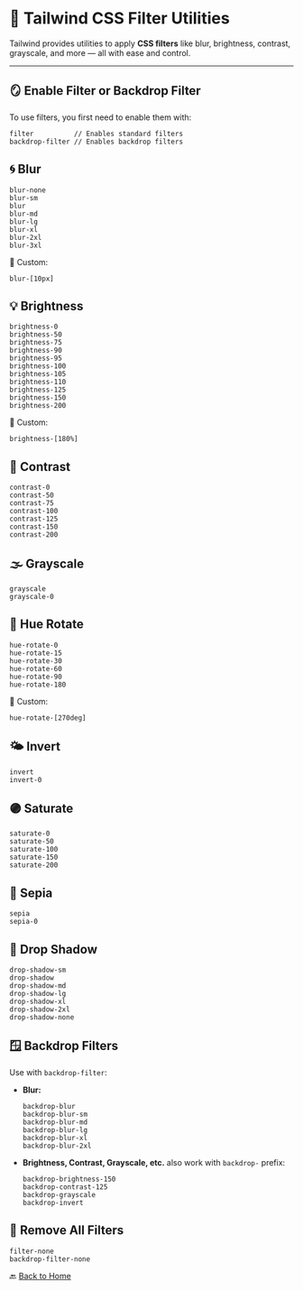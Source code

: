 # 🧊 Tailwind CSS Filter Utilities

Tailwind provides utilities to apply **CSS filters** like blur, brightness, contrast, grayscale, and more — all with ease and control.

---
## 🪞 Enable Filter or Backdrop Filter

To use filters, you first need to enable them with:

```
filter          // Enables standard filters
backdrop-filter // Enables backdrop filters
```


## 🌀 Blur

```
blur-none
blur-sm
blur
blur-md
blur-lg
blur-xl
blur-2xl
blur-3xl
```

🧪 Custom:

```
blur-[10px]
```


## 💡 Brightness

```
brightness-0
brightness-50
brightness-75
brightness-90
brightness-95
brightness-100
brightness-105
brightness-110
brightness-125
brightness-150
brightness-200
```

🧪 Custom:

```
brightness-[180%]
```


## 🧃 Contrast

```
contrast-0
contrast-50
contrast-75
contrast-100
contrast-125
contrast-150
contrast-200
```


## 🌫️ Grayscale

```
grayscale
grayscale-0
```


## 🌈 Hue Rotate

```
hue-rotate-0
hue-rotate-15
hue-rotate-30
hue-rotate-60
hue-rotate-90
hue-rotate-180
```

🧪 Custom:

```
hue-rotate-[270deg]
```


## 🌤️ Invert

```
invert
invert-0
```


## 🟣 Saturate

```
saturate-0
saturate-50
saturate-100
saturate-150
saturate-200
```


## 🧿 Sepia

```
sepia
sepia-0
```


## 🧪 Drop Shadow

```
drop-shadow-sm
drop-shadow
drop-shadow-md
drop-shadow-lg
drop-shadow-xl
drop-shadow-2xl
drop-shadow-none
```


## 🪟 Backdrop Filters

Use with `backdrop-filter`:

* **Blur:**

  ```
  backdrop-blur
  backdrop-blur-sm
  backdrop-blur-md
  backdrop-blur-lg
  backdrop-blur-xl
  backdrop-blur-2xl
  ```

* **Brightness, Contrast, Grayscale, etc.** also work with `backdrop-` prefix:

  ```
  backdrop-brightness-150
  backdrop-contrast-125
  backdrop-grayscale
  backdrop-invert
  ```


## 🧼 Remove All Filters

```
filter-none
backdrop-filter-none
```


🔙 [Back to Home](../README.md)

